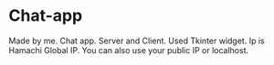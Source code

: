 # Chat-app
Made by me. Chat app. Server and Client. Used Tkinter widget. Ip is Hamachi Global IP. You can also use your public IP or localhost.
